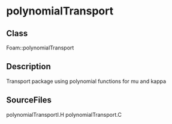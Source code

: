 # polynomialTransport 
## Class
Foam::polynomialTransport

## Description
Transport package using polynomial functions for mu and kappa

## SourceFiles
polynomialTransportI.H
polynomialTransport.C

